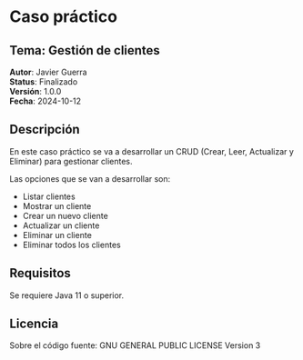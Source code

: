# Caso práctico

## Tema: Gestión de clientes

**Autor**: Javier Guerra  
**Status**: Finalizado  
**Versión**: 1.0.0  
**Fecha**: 2024-10-12

## Descripción

En este caso práctico se va a desarrollar un CRUD (Crear, Leer, Actualizar y Eliminar) para gestionar clientes.

Las opciones que se van a desarrollar son:

- Listar clientes
- Mostrar un cliente
- Crear un nuevo cliente
- Actualizar un cliente
- Eliminar un cliente
- Eliminar todos los clientes

## Requisitos

Se requiere Java 11 o superior.

## Licencia

Sobre el código fuente: GNU GENERAL PUBLIC LICENSE Version 3